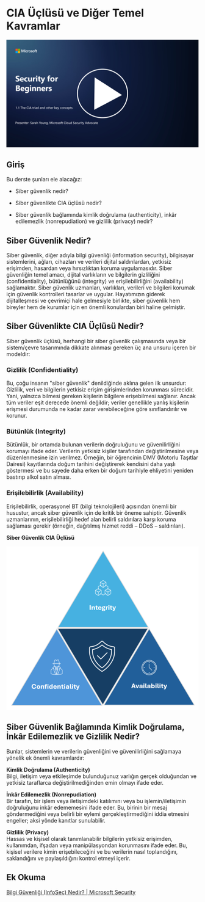 # CIA Üçlüsü ve Diğer Temel Kavramlar

[![Videoyu İzle](images/1-1_placeholder.png)](https://learn-video.azurefd.net/vod/player?id=d4c2f633-fa6a-4a3d-8d41-7a1d71189832)

## Giriş

Bu derste şunları ele alacağız:

- Siber güvenlik nedir?

- Siber güvenlikte CIA üçlüsü nedir?

- Siber güvenlik bağlamında kimlik doğrulama (authenticity), inkâr edilemezlik (nonrepudiation) ve gizlilik (privacy) nedir?

## Siber Güvenlik Nedir?

Siber güvenlik, diğer adıyla bilgi güvenliği (information security), bilgisayar sistemlerini, ağları, cihazları ve verileri dijital saldırılardan, yetkisiz erişimden, hasardan veya hırsızlıktan koruma uygulamasıdır. Siber güvenliğin temel amacı, dijital varlıkların ve bilgilerin gizliliğini (confidentiality), bütünlüğünü (integrity) ve erişilebilirliğini (availability) sağlamaktır. Siber güvenlik uzmanları, varlıkları, verileri ve bilgileri korumak için güvenlik kontrolleri tasarlar ve uygular. Hayatımızın giderek dijitalleşmesi ve çevrimiçi hale gelmesiyle birlikte, siber güvenlik hem bireyler hem de kurumlar için en önemli konulardan biri haline gelmiştir.

## Siber Güvenlikte CIA Üçlüsü Nedir?

Siber güvenlik üçlüsü, herhangi bir siber güvenlik çalışmasında veya bir sistem/çevre tasarımında dikkate alınması gereken üç ana unsuru içeren bir modeldir:

### Gizlilik (Confidentiality)

Bu, çoğu insanın "siber güvenlik" denildiğinde aklına gelen ilk unsurdur: Gizlilik, veri ve bilgilerin yetkisiz erişim girişimlerinden korunması sürecidir. Yani, yalnızca bilmesi gereken kişilerin bilgilere erişebilmesi sağlanır. Ancak tüm veriler eşit derecede önemli değildir; veriler genellikle yanlış kişilerin erişmesi durumunda ne kadar zarar verebileceğine göre sınıflandırılır ve korunur.

### Bütünlük (Integrity)

Bütünlük, bir ortamda bulunan verilerin doğruluğunu ve güvenilirliğini korumayı ifade eder. Verilerin yetkisiz kişiler tarafından değiştirilmesine veya düzenlenmesine izin verilmez. Örneğin, bir öğrencinin DMV (Motorlu Taşıtlar Dairesi) kayıtlarında doğum tarihini değiştirerek kendisini daha yaşlı göstermesi ve bu sayede daha erken bir doğum tarihiyle ehliyetini yeniden bastırıp alkol satın alması.

### Erişilebilirlik (Availability)

Erişilebilirlik, operasyonel BT (bilgi teknolojileri) açısından önemli bir husustur, ancak siber güvenlik için de kritik bir öneme sahiptir. Güvenlik uzmanlarının, erişilebilirliği hedef alan belirli saldırılara karşı koruma sağlaması gerekir (örneğin, dağıtılmış hizmet reddi – DDoS – saldırıları).

**Siber Güvenlik CIA Üçlüsü**

![image](/images/ciatriad.png)

## Siber Güvenlik Bağlamında Kimlik Doğrulama, İnkâr Edilemezlik ve Gizlilik Nedir?

Bunlar, sistemlerin ve verilerin güvenliğini ve güvenilirliğini sağlamaya yönelik ek önemli kavramlardır:

**Kimlik Doğrulama (Authenticity)**  
Bilgi, iletişim veya etkileşimde bulunduğunuz varlığın gerçek olduğundan ve yetkisiz taraflarca değiştirilmediğinden emin olmayı ifade eder.

**İnkâr Edilemezlik (Nonrepudiation)**  
Bir tarafın, bir işlem veya iletişimdeki katılımını veya bu işlemin/iletişimin doğruluğunu inkâr edememesini ifade eder. Bu, birinin bir mesaj göndermediğini veya belirli bir eylemi gerçekleştirmediğini iddia etmesini engeller; aksi yönde kanıtlar sunulabilir.

**Gizlilik (Privacy)**  
Hassas ve kişisel olarak tanımlanabilir bilgilerin yetkisiz erişimden, kullanımdan, ifşadan veya manipülasyondan korunmasını ifade eder. Bu, kişisel verilere kimin erişebileceğini ve bu verilerin nasıl toplandığını, saklandığını ve paylaşıldığını kontrol etmeyi içerir.

## Ek Okuma

[Bilgi Güvenliği (InfoSec) Nedir? | Microsoft Security](https://www.microsoft.com/security/business/security-101/what-is-information-security-infosec#:~:text=Three%20pillars%20of%20information%20security%3A%20the%20CIA%20triad,as%20guiding%20principles%20for%20implementing%20an%20InfoSec%20plan.)
